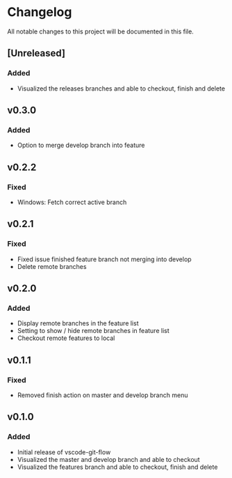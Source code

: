 # Changelog
All notable changes to this project will be documented in this file.

## [Unreleased]
### Added
- Visualized the releases branches and able to checkout, finish and delete

## v0.3.0
### Added
- Option to merge develop branch into feature

## v0.2.2
### Fixed
- Windows: Fetch correct active branch

## v0.2.1
### Fixed
- Fixed issue finished feature branch not merging into develop
- Delete remote branches

## v0.2.0
### Added
- Display remote branches in the feature list
- Setting to show / hide remote branches in feature list
- Checkout remote features to local

## v0.1.1
### Fixed
- Removed finish action on master and develop branch menu

## v0.1.0
### Added
- Initial release of vscode-git-flow
- Visualized the master and develop branch and able to checkout
- Visualized the features branch and able to checkout, finish and delete